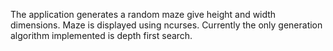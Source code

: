 The application generates a random maze give height and width dimensions. Maze is displayed using ncurses. Currently the only generation algorithm implemented is depth first search. 
